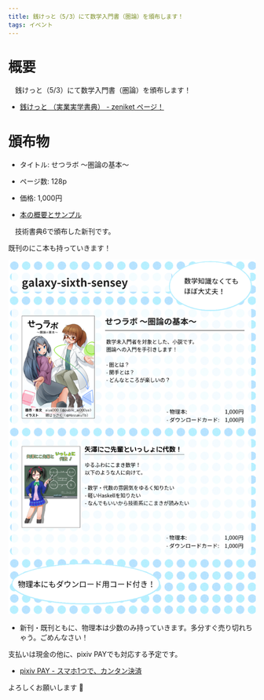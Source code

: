 ```yaml
---
title: 銭けっと（5/3）にて数学入門書（圏論）を頒布します！
tags: イベント
---
```

# 概要

　銭けっと（5/3）にて数学入門書（圏論）を頒布します！

- [銭けっと （実業実学書典） - zeniket ページ！](https://zeniket.jimdofree.com/)

# 頒布物

- タイトル: せつラボ 〜圏論の基本〜
- ページ数: 128p
- 価格: 1,000円

- [本の概要とサンプル](./2019-03-16-techbookfest6.html)

　技術書典6で頒布した新刊です。

既刊のにこ本も持っていきます！

![](./2019-04-19-zeniket/menu.png)

-  新刊・既刊ともに、物理本は少数のみ持っていきます。多分すぐ売り切れちゃう。ごめんなさい！

支払いは現金の他に、pixiv PAYでも対応する予定です。

- [pixiv PAY - スマホ1つで、カンタン決済](https://pay.pixiv.net/)

よろしくお願いします :full_moon_with_face:
